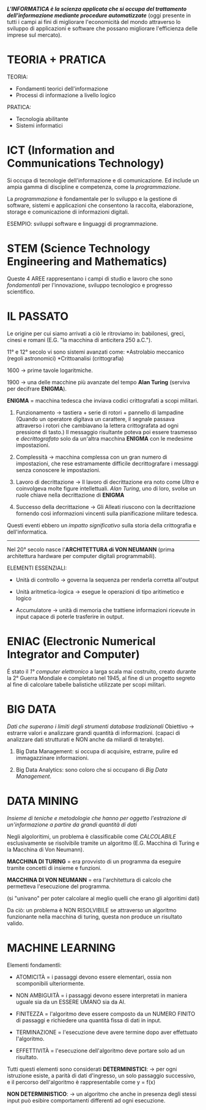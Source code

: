 ***L'INFORMATICA è la scienza applicata che si occupa del trattamento dell'informazione mediante procedure automatizzate***
(oggi presente in tutti i campi ai fini di migliorare l'economicità del mondo attraverso lo sviluppo di applicazioni e software che possano migliorare l'efficienza delle imprese sul mercato).



# TEORIA + PRATICA
TEORIA:
* Fondamenti teorici dell'informazione
* Processi di informazione a livello logico

PRATICA:
* Tecnologia abilitante
* Sistemi informatici



# ICT (Information and Communications Technology)
Si occupa di tecnologie dell'informazione e di comunicazione.
Ed include un ampia gamma di discipline e competenza, come la *programmazione*.

La *programmazione* è fondamentale per lo sviluppo e la gestione di software, sistemi e applicazioni che consentono la raccolta, elaborazione, storage e comunicazione di informazioni digitali.

ESEMPIO: sviluppi software e linguaggi di programmazione.



# STEM (Science Technology Engineering and Mathematics)
Queste 4 AREE rappresentano i campi di studio e lavoro che sono *fondamentali* per l'innovazione, sviluppo tecnologico e progresso scientifico.



# IL PASSATO
Le origine per cui siamo arrivati a ciò le ritroviamo in: babilonesi, greci, cinesi e romani (E.G. "la macchina di anticitera 250 a.C.").

11° e 12° secolo vi sono sistemi avanzati come:
*Astrolabio meccanico (regoli astronomici)
*Crittoanalisi (crittografia)

1600 -> prime tavole logaritmiche.

1900 -> una delle macchine più avanzate del tempo **Alan Turing** (serviva per decifrare **ENIGMA**).

**ENIGMA** = macchina tedesca che inviava codici crittografati a scopi militari.

1) Funzionamento -> tastiera + serie di rotori + pannello di lampadine
(Quando un operatore digitava un carattere, il segnale passava attraverso i rotori che cambiavano la lettera crittografata ad ogni pressione di tasto.)
Il messaggio risultante poteva poi essere trasmesso e *decrittografato* solo da un'altra macchina **ENIGMA** con le medesime impostazioni.

2) Complessità -> macchina complessa con un gran numero di impostazioni, che rese estramamente difficile decrittografare i messaggi senza conoscere le impostazioni.

3) Lavoro di decrittazione -> Il lavoro di decrittazione era noto come *Ultra* e coinvolgeva molte figure intellettuali. *Alan Turing*, uno di loro, svolse un ruole chiave nella decrittazione di **ENIGMA**

4) Successo della decrittazione -> Gli Alleati riuscono con la decrittazione fornendo così informazioni vincenti sulla pianificazione militare tedesca.

Questi eventi ebbero un *impatto significativo* sulla storia della crittografia e dell'informatica.

--------------------------------------------------------------------------------

Nel 20° secolo nasce l'**ARCHITETTURA di VON NEUMANN** (prima architettura hardware per computer digitali programmabili).

ELEMENTI ESSENZIALI:
* Unità di controllo -> governa la sequenza per renderla corretta all'output

* Unità aritmetica-logica -> esegue le operazioni di tipo aritimetico e logico

* Accumulatore -> unità di memoria che trattiene informazioni ricevute in input capace di poterle trasferire in output.



# ENIAC (Electronic Numerical Integrator and Computer)
É stato il *1° computer elettronico* a larga scala mai costruito, creato durante la 2° Guerra Mondiale e completato nel 1945, al fine di un progetto segreto al fine di calcolare tabelle balistiche utilizzate per scopi militari.



# BIG DATA
*Dati che superano i limiti degli strumenti database tradizionali*
Obiettivo -> estrarre valori e analizzare grandi quantità di informazioni.
(capaci di analizzare dati strutturati e NON anche da miliardi di terabyte).

1) Big Data Management: si occupa di acquisire, estrarre, pulire ed immagazzinare informazioni.

2) Big Data Analytics: sono coloro che si occupano di *Big Data Management*.



# DATA MINING
*Insieme di teniche e metodologie che hanno per oggetto l'estrazione di un'informazione a partire da grandi quantità di dati*

Negli algoloritimi, un problema è classificabile come *CALCOLABILE* esclusivamente se risolvibile tramite un algoritmo (E.G. Macchina di Turing e la Macchina di Von Neumann).

**MACCHINA DI TURING** = era provvisto di un programma da eseguire tramite concetti di insieme e funzioni.

**MACCHINA DI VON NEUMANN** = era l'architettura di calcolo che permetteva l'esecuzione del programma.

(si "univano" per poter calcolare al meglio quelli che erano gli algoritimi dati)

Da ciò: un problema è NON RISOLVIBILE se attraverso un algoritmo funzionante nella macchina di turing, questa non produce un risultato valido.



# MACHINE LEARNING
Elementi fondamentli:
* ATOMICITÀ = i passaggi devono essere elementari, ossia non scomponibili ulteriormente.

* NON AMBIGUITÀ = i passaggi devono essere interpretati in maniera uguale sia da un ESSERE UMANO sia da AI.

* FINITEZZA = l'algoritmo deve essere composto da un NUMERO FINITO di passaggi e richiedere una quantità fissa di dati in input.

* TERMINAZIONE = l'esecuzione deve avere termine dopo aver effettuato l'algoritmo.

* EFFETTIVITÀ = l'esecuzione dell'algoritmo deve portare solo ad un risultato.

Tutti questi elementi sono considerati **DETERMINISTICI**:
-> per ogni istruzione esiste, a parità di dati d'ingresso, un solo passaggio successivo, e il percorso dell'algoritmo è rappresentabile come y = f(x)

**NON DETERMINISTICO**:
-> un algoritmo che anche in presenza degli stessi input può esibire comportamenti differenti ad ogni esecuzione.